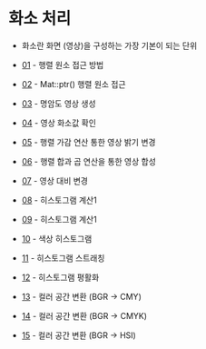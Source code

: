 # 화소 처리 

- 화소란 화면 (영상)을 구성하는 가장 기본이 되는 단위

* [01](0100_mat_access.ipynb) - 행렬 원소 접근 방법 

* [02](0200_image_access.ipynb) - Mat::ptr() 행렬 원소 접근

* [03](0300_grayscale_image.ipynb) - 명암도 영상 생성

* [04](0400_pixel_value.ipynb) - 영상 화소값 확인

* [05](0500_bright_dark.ipynb) - 행렬 가감 연산 통한 영상 밝기 변경 

* [06](0600_image_synthesis.ipynb) - 행렬 합과 곱 연산을 통한 영상 합성

* [07](0700_contrast.ipynb) - 영상 대비 변경

* [08](0800_calc_histogrm.opencv.ipynb) - 히스토그램 계산1

* [09](0900_calc_histogram_opencv2.ipynb) - 히스토그램 계산1

* [10](1000_hue_histogram.ipynb) - 색상 히스토그램 

* [11](1100_histogram_stretching.ipynb) - 히스토그램 스트래칭

* [12](1200_histogram_equalize.ipynb) - 히스토그램 평활화

* [13](1300_convert_CMY.ipynb) - 컬러 공간 변환 (BGR -> CMY)

* [14](1400_convert_CMYK.ipynb) - 컬러 공간 변환 (BGR -> CMYK)

* [15](1500_convert_HSV.ipynb) - 컬러 공간 변환 (BGR -> HSI)